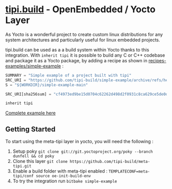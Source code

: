 # [tipi.build](https://tipi.build) - OpenEmbedded / Yocto Layer
As Yocto is a wonderful project to create custom linux distributions for any system architectures and particularly useful for linux embedded projects. 

tipi.build can be used as a a build system within Yocto thanks to this integration. With `inherit tipi` it is possible to build any C or C++ codebase and package it as a Yocto package, by adding a recipe as shown in [recipes-examples/simple-example](./recipes-examples/simple-example/simple-example.bb) :

```python
SUMMARY = "Simple example of a project built with tipi"
SRC_URI = "https://github.com/tipi-build/simple-example/archive/refs/heads/main.zip"
S = "${WORKDIR}/simple-example-main"

SRC_URI[sha256sum] = "cf4973ed9be15d0704c62262d498d2f0931c8ca629ce5de0d9050764c74cfd95"

inherit tipi
```

[Complete example here](./recipes-examples/simple-example/simple-example.bb)


## Getting Started
To start using the meta-tipi layer in yocto, you will need the following : 

1. Setup poky `git clone git://git.yoctoproject.org/poky --branch dunfell && cd poky`
2. Clone this layer `git clone https://github.com/tipi-build/meta-tipi.git`  
3. Enable a build folder with meta-tipi enabled : `TEMPLATECONF=meta-tipi/conf source oe-init-build-env`
4. To try the integration run `bitbake simple-example`
